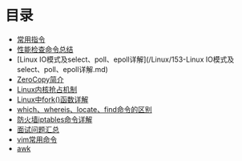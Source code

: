 # 目录

- [常用指令](/Linux/151-常用指令.md)
- [性能检查命令总结](/Linux/152-性能检查命令总结.md)
- [Linux IO模式及select、poll、epoll详解](/Linux/153-Linux IO模式及select、poll、epoll详解.md)
- [ZeroCopy简介](/Linux/154-ZeroCopy简介.md)
- [Linux内核抢占机制](/Linux/155-Linux内核抢占机制(preempt).md)
- [Linux中fork()函数详解](/Linux/156-linux中fork()函数详解.md)
- [which、whereis、locate、find命令的区别](/Linux/157-which、whereis、locate、find命令的区别.md)
- [防火墙iptables命令详解](/Linux/158-防火墙iptables命令详解.md)
- [面试问题汇总](/Linux/159-面试问题汇总.md)
- [vim常用命令](/Linux/1510-vim常用命令.md)
- [awk](/Linux/1511-awk.md)
